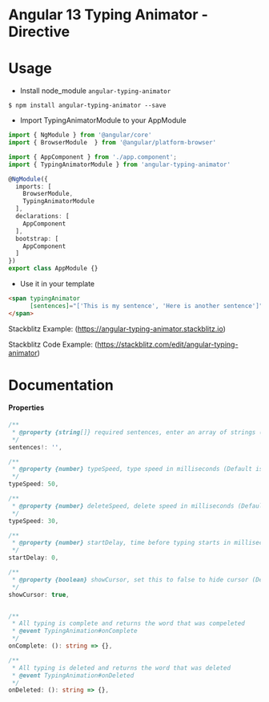# Angular 13 Typing Animator - Directive

# Usage

- Install node_module `angular-typing-animator`

```
$ npm install angular-typing-animator --save
```

- Import TypingAnimatorModule to your AppModule

``` ts
import { NgModule } from '@angular/core'
import { BrowserModule  } from '@angular/platform-browser'

import { AppComponent } from './app.component';
import { TypingAnimatorModule } from 'angular-typing-animator'

@NgModule({
  imports: [
    BrowserModule,
    TypingAnimatorModule
  ],
  declarations: [
    AppComponent
  ],
  bootstrap: [
    AppComponent
  ]
})
export class AppModule {}
```

- Use it in your template

``` html
<span typingAnimator 
      [sentences]="['This is my sentence', 'Here is another sentence']">
</span>
```

Stackblitz Example:  (https://angular-typing-animator.stackblitz.io)

Stackblitz Code Example: (https://stackblitz.com/edit/angular-typing-animator)

# Documentation

#### Properties

``` ts
/**
 * @property {string[]} required sentences, enter an array of strings (must not be null)
 */
sentences!: '',

/**
 * @property {number} typeSpeed, type speed in milliseconds (Default is 50)
 */
typeSpeed: 50,

/**
 * @property {number} deleteSpeed, delete speed in milliseconds (Default is 30)
 */
typeSpeed: 30,

/**
 * @property {number} startDelay, time before typing starts in milliseconds (Default is 0)
 */
startDelay: 0,

/**
 * @property {boolean} showCursor, set this to false to hide cursor (Default is true)
 */
showCursor: true,


/**
 * All typing is complete and returns the word that was compeleted
 * @event TypingAnimation#onComplete
 */
onComplete: (): string => {},

/**
 * All typing is deleted and returns the word that was deleted
 * @event TypingAnimation#onDeleted
 */
onDeleted: (): string => {},
```
